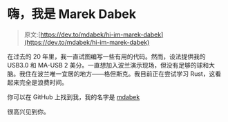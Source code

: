 # 嗨，我是 Marek Dabek

> 原文:[https://dev.to/mdabek/hi-im-marek-dabek](https://dev.to/mdabek/hi-im-marek-dabek)

在过去的 20 年里，我一直试图编写一些有用的代码。然而，设法提供我的 USB3.0 和 MA-USB 2 美分。一直想加入波兰演示现场，但没有足够的球和大脑。我住在波兰唯一宜居的地方——格但斯克。我目前正在尝试学习 Rust，这看起来完全是浪费时间。

你可以在 GitHub 上找到我，我的名字是 [mdabek](https://github.com/mdabek)

很高兴见到你。